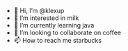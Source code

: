 - 👋 Hi, I’m @klexup
- 👀 I’m interested in milk
- 🌱 I’m currently learning java
- 💞️ I’m looking to collaborate on coffee
- 📫 How to reach me starbucks

<!---
klexup/klexup is a ✨ special ✨ repository because its `README.md` (this file) appears on your GitHub profile.
You can click the Preview link to take a look at your changes.
--->
